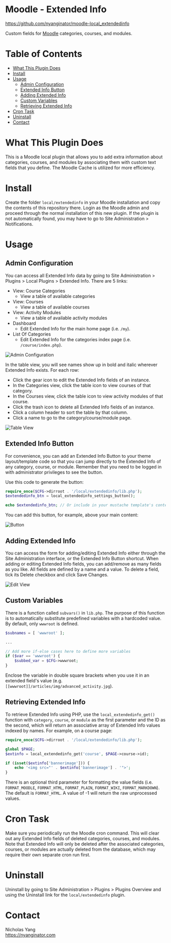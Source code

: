 # Moodle - Extended Info
https://github.com/nyanginator/moodle-local_extendedinfo

Custom fields for [Moodle](https://moodle.org) categories, courses, and modules.

Table of Contents
=================
* [What This Plugin Does](#what-this-plugin-does)
* [Install](#install)
* [Usage](#usage)
  * [Admin Configuration](#admin-configuration)
  * [Extended Info Button](#extended-info-button)
  * [Adding Extended Info](#adding-extended-info)
  * [Custom Variables](#custom-variables)
  * [Retrieving Extended Info](#retrieving-extended-info)
* [Cron Task](#cron-task)
* [Uninstall](#uninstall)
* [Contact](#contact)

What This Plugin Does
=====================
This is a Moodle local plugin that allows you to add extra information about categories, courses, and modules by associating them with custom text fields that you define. The Moodle Cache is utilized for more efficiency.

Install
=======
Create the folder `local/extendedinfo` in your Moodle installation and copy the contents of this repository there. Login as the Moodle admin and proceed through the normal installation of this new plugin. If the plugin is not automatically found, you may have to go to Site Administration > Notifications.

Usage
=====

Admin Configuration
-------------------
You can access all Extended Info data by going to Site Administration > Plugins > Local Plugins > Extended Info. There are 5 links:

* View: Course Categories
  - View a table of available categories
* View: Courses
  - View a table of available courses
* View: Activity Modules
  - View a table of available activity modules
* Dashboard
  - Edit Extended Info for the main home page (i.e. `/my`).
* List Of Categories
  - Edit Extended Info for the categories index page (i.e. `/course/index.php`).

![Admin Configuration](https://raw.githubusercontent.com/nyanginator/moodle-local_extendedinfo/master/screenshots/admin-config.jpg)

In the table view, you will see names show up in bold and italic wherever Extended Info exists. For each row:

* Click the gear icon to edit the Extended Info fields of an instance.
* In the Categories view, click the table icon to view courses of that category.
* In the Courses view, click the table icon to view activity modules of that course.
* Click the trash icon to delete all Extended Info fields of an instance.
* Click a column header to sort the table by that column.
* Click a name to go to the category/course/module page.

![Table View](https://raw.githubusercontent.com/nyanginator/moodle-local_extendedinfo/master/screenshots/table-view.jpg)

Extended Info Button
--------------------
For convenience, you can add an Extended Info Button to your theme layout/template code so that you can jump directly to the Extended Info of any category, course, or module. Remember that you need to be logged in with administrator privileges to see the button.

Use this code to generate the button:
```php
require_once($CFG->dirroot . '/local/extendedinfo/lib.php');
$extendedinfo_btn = local_extendedinfo_settings_button();

echo $extendedinfo_btn; // Or include in your mustache template's context
```

You can add this button, for example, above your main content:

![Button](https://raw.githubusercontent.com/nyanginator/moodle-local_extendedinfo/master/screenshots/button.jpg)

Adding Extended Info
--------------------
You can access the form for adding/editing Extended Info either through the Site Administration interface, or the Extended Info Button shortcut. When adding or editing Extended Info fields, you can add/remove as many fields as you like. All fields are defined by a name and a value. To delete a field, tick its Delete checkbox and click Save Changes.

![Edit View](https://raw.githubusercontent.com/nyanginator/moodle-local_extendedinfo/master/screenshots/edit-view.jpg)

Custom Variables
----------------
There is a function called `subvars()` in `lib.php`. The purpose of this function is to automatically substitute predefined variables with a hardcoded value. By default, only `wwwroot` is defined.
```php
$subnames = [ 'wwwroot' ];

...

// Add more if-else cases here to define more variables
if ($var == 'wwwroot') {
    $subbed_var = $CFG->wwwroot;
}
```
Enclose the variable in double square brackets when you use it in an extended field's value (e.g. `[[wwwroot]]/articles/img/advanced_activity.jpg`).


Retrieving Extended Info
------------------------
To retrieve Extended Info using PHP, use the `local_extendedinfo_get()` function with `category`, `course`, or `module` as the first parameter and the ID as the second, which will return an associative array of Extended Info values indexed by names. For example, on a course page:
```php
require_once($CFG->dirroot . '/local/extendedinfo/lib.php');

global $PAGE;
$extinfo = local_extendedinfo_get('course', $PAGE->course->id);

if (isset($extinfo['bannerimage'])) {
    echo '<img src="' . $extinfo['bannerimage'] . '">';
}
```
 There is an optional third parameter for formatting the value fields (i.e. `FORMAT_MOODLE`, `FORMAT_HTML`, `FORMAT_PLAIN`, `FORMAT_WIKI`, `FORMAT_MARKDOWN`). The default is `FORMAT_HTML`. A value of -1 will return the raw unprocessed values.

Cron Task
=========
Make sure you periodically run the Moodle cron command. This will clear out any Extended Info fields of deleted categories, courses, and modules. Note that Extended Info will only be deleted after the associated categories, courses, or modules are actually deleted from the database, which may require their own separate cron run first.

Uninstall
=========
Uninstall by going to Site Administration > Plugins > Plugins Overview and using the Uninstall link for the `local/extendedinfo` plugin.

Contact
=======
Nicholas Yang  
https://nyanginator.com
